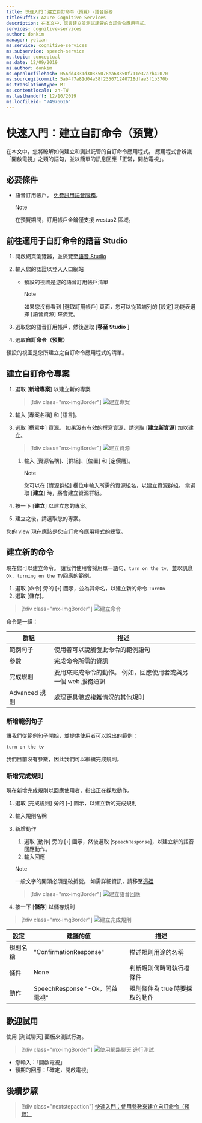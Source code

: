 ```yaml
---
title: 快速入門：建立自訂命令（預覽）-語音服務
titleSuffix: Azure Cognitive Services
description: 在本文中，您會建立並測試託管的自訂命令應用程式。
services: cognitive-services
author: donkim
manager: yetian
ms.service: cognitive-services
ms.subservice: speech-service
ms.topic: conceptual
ms.date: 12/09/2019
ms.author: donkim
ms.openlocfilehash: 056dd4331d30335078ea68350f711e37a7b42070
ms.sourcegitcommit: 5ab4f7a81d04a58f235071240718dfae3f1b370b
ms.translationtype: MT
ms.contentlocale: zh-TW
ms.lasthandoff: 12/10/2019
ms.locfileid: "74976616"
---
```

# <a name="quickstart-create-a-custom-command-preview"></a>快速入門：建立自訂命令（預覽）

在本文中，您將瞭解如何建立和測試託管的自訂命令應用程式。
應用程式會辨識「開啟電視」之類的語句，並以簡單的訊息回應「正常，開啟電視」。

## <a name="prerequisites"></a>必要條件

- 語音訂用帳戶。 [免費試用語音服務](~/articles/cognitive-services/speech-service/get-started.md)。

  > [!NOTE]
  > 在預覽期間，訂用帳戶金鑰僅支援 westus2 區域。

## <a name="go-to-the-speech-studio-for-custom-commands"></a>前往適用于自訂命令的語音 Studio

1. 開啟網頁瀏覽器，並流覽至[語音 Studio](https://speech.microsoft.com/)
1. 輸入您的認證以登入入口網站

   - 預設的視圖是您的語音訂用帳戶清單
     > [!NOTE]
     > 如果您沒有看到 [選取訂用帳戶] 頁面，您可以從頂端列的 [設定] 功能表選擇 [語音資源] 來流覽。

1. 選取您的語音訂用帳戶，然後選取 [**移至 Studio** ]
1. 選取**自訂命令（預覽）**

預設的視圖是您所建立之自訂命令應用程式的清單。

## <a name="create-a-custom-commands-project"></a>建立自訂命令專案

1. 選取 [**新增專案**] 以建立新的專案

   > [!div class="mx-imgBorder"]
   > ![建立專案](media/custom-speech-commands/create-new-project.png)

1. 輸入 [專案名稱] 和 [語言]。
1. 選取 [撰寫中] 資源。 如果沒有有效的撰寫資源，請選取 [**建立新資源**] 加以建立。

   > [!div class="mx-imgBorder"]
   > ![建立資源](media/custom-speech-commands/create-new-resource.png)

   1. 輸入 [資源名稱]、[群組]、[位置] 和 [定價層]。

         > [!NOTE]
         > 您可以在 [資源群組] 欄位中輸入所需的資源組名，以建立資源群組。 當選取 [**建立**] 時，將會建立資源群組。

1. 按一下 [**建立**] 以建立您的專案。
1. 建立之後，請選取您的專案。

您的 view 現在應該是您自訂命令應用程式的總覽。

## <a name="create-a-new-command"></a>建立新的命令

現在您可以建立命令。 讓我們使用會採用單一語句、`turn on the tv`，並以訊息 `Ok, turning on the TV`回應的範例。

1. 選取 [命令] 旁的 [`+`] 圖示，並為其命名，以建立新的命令 `TurnOn`
1. 選取 [儲存]。

> [!div class="mx-imgBorder"]
> ![建立命令](media/custom-speech-commands/create-add-command.png)

命令是一組：

| 群組            | 描述                                                                                                                 |
| ---------------- | --------------------------------------------------------------------------------------------------------------------------- |
| 範例句子 | 使用者可以說觸發此命令的範例語句                                                                 |
| 參數       | 完成命令所需的資訊                                                                                |
| 完成規則 | 要用來完成命令的動作。 例如，回應使用者或與另一個 web 服務通訊 |
| Advanced 規則   | 處理更具體或複雜情況的其他規則                                                              |

### <a name="add-a-sample-sentence"></a>新增範例句子

讓我們從範例句子開始，並提供使用者可以說出的範例：

```
turn on the tv
```

我們目前沒有參數，因此我們可以繼續完成規則。

### <a name="add-a-completion-rule"></a>新增完成規則

現在新增完成規則以回應使用者，指出正在採取動作。

1. 選取 [完成規則] 旁的 [`+`] 圖示，以建立新的完成規則
1. 輸入規則名稱
1. 新增動作
   1. 選取 [動作] 旁的 [`+`] 圖示，然後選取 [`SpeechResponse`]，以建立新的語音回應動作。
   1. 輸入回應

   > [!NOTE]
   > 一般文字的開頭必須是破折號。 如需詳細資訊，請移至[這裡](https://aka.ms/sc-lg-format)

   > [!div class="mx-imgBorder"]
   > ![建立語音回應](media/custom-speech-commands/create-speech-response-action.png)

1. 按一下 [**儲存**] 以儲存規則

> [!div class="mx-imgBorder"]
> ![建立完成規則](media/custom-speech-commands/create-basic-completion-response-rule.png)


| 設定    | 建議的值                        | 描述                                        |
| ---------- | -------------------------------------- | -------------------------------------------------- |
| 規則名稱  | "ConfirmationResponse"                 | 描述規則用途的名稱          |
| 條件 | None                                   | 判斷規則何時可執行檔條件    |
| 動作    | SpeechResponse "-Ok，開啟電視" | 規則條件為 true 時要採取的動作 |

## <a name="try-it-out"></a>歡迎試用

使用 [測試聊天] 面板來測試行為。

> [!div class="mx-imgBorder"]
> ![使用網路聊天](media/custom-speech-commands/create-basic-test-chat.png) 進行測試

- 您輸入：「開啟電視」
- 預期的回應：「確定，開啟電視」

## <a name="next-steps"></a>後續步驟

> [!div class="nextstepaction"]
> [快速入門：使用參數來建立自訂命令（預覽）](./quickstart-custom-speech-commands-create-parameters.md)
